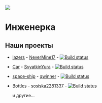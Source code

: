 ![](https://avatars1.githubusercontent.com/u/24490920?v=3&s=200)

# Инженерка

## Наши проекты
* [lazers](https://github.com/ingenerkateam/lazers) - [NeverMine17](https://github.com/NeverMine17) - [![Build status](https://ci.appveyor.com/api/projects/status/ar6q91juwfla7gwk)](https://ci.appveyor.com/project/NeverMine1732586/lazers)
* [Car](https://github.com/ingenerkateam/Car) -  [SvyatkinYura](https://github.com/SvyatkinYura) - [![Build status](https://ci.appveyor.com/api/projects/status/1cxoaycor4aaye57)](https://ci.appveyor.com/project/NeverMine1732586/car)
* [space-ship](https://github.com/ingenerkateam/space-ship) - [qwinner](https://github.com/quwinner) - [![Build status](https://ci.appveyor.com/api/projects/status/p04y6xr5ysa39ycg)](https://ci.appveyor.com/project/NeverMine1732586/space-ship)
* [Bottles](https://github.com/ingenerkateam/Bottles) - [sosiska2281337](https://github.com/sosiska2281337) - [![Build status](https://ci.appveyor.com/api/projects/status/5uocts4kky386adr)](https://ci.appveyor.com/project/NeverMine1732586/bottles)
  
  и другие...

